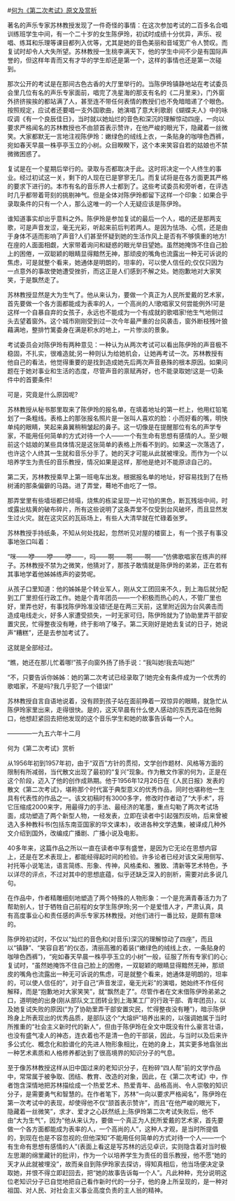 #[何为《第二次考试》原文及赏析](https://www.vrrw.net/wx/8752.html)

著名的声乐专家苏林教授发现了一件奇怪的事情：在这次参加考试的二百多名合唱训练班学生中间，有一个二十岁的女生陈伊玲，初试时成绩十分优异，声乐、视唱、练耳和乐理等课目都列入优等，尤其是她的音色美丽和音域宽广令人赞叹。而复试时却令人大失所望。苏林教授一生桃李满天下，他的学生中间不少是有国际声誉的，但这样年青而又有才华的学生却还是第一个，这样的事情也还是第一次碰到。

那次公开的考试是在那间古色古香的大厅里举行的。当陈伊玲镇静地站在考试委员会里几位有名的声乐专家面前，唱完了冼星海的那支有名的《二月里来》，门外窗外挤挤挨挨的都站满了人，甚至连不带任何表情的教授们也不免暗暗递了个眼色。按照规定，应试者还要唱一支外国歌曲，她演唱了意大利歌剧《蝴蝶夫人》中的咏叹调《有一个良辰佳日》，当时就以她灿烂的音色和深沉的理解惊动四座，一向以要求严格闻名的苏林教授也不由颔首表示赞许，在他严峻的眼光下，隐藏着一丝微笑。大家都默无一言地注视陈伊玲：嫩绿色的绒线上衣，一条贴身的咖啡色西裤，宛如春天早晨一株亭亭玉立的小树。众目睽睽下，这个本来笑容自若的姑娘也不禁微微困惑了。

复试是在一个星期后举行的。录取与否都取决于此。这时将决定一个人终生的事业。经过初试这一关，剩下的人现在已是寥寥无几。而复试将是在各方面更其严格的要求下进行的。本市有名的音乐界人士都到了。这些考试委员和旁听者，在评选时几乎都带着苛刻的挑剔神气。但是全体对陈伊玲都留下这样一个印象：如果合乎录取条件的只有一个人，那么这唯一的一个人无疑应该是陈伊玲。



谁知道事实却出乎意料之外。陈伊玲是参加复试的最后一个人，唱的还是那两支歌，可是声音发涩，毫无光彩，听起来前后判若两人。是因为怯场、心慌，还是由于身体不适而影响了声音?人们甚至怀疑到她的生活作风上是否有不够慎重的地方!在座的人面面相觑，大家带着询问和疑惑的眼光举目望她。虽然她掩饰不住自己脸上的困倦，一双聪颖的眼睛显得黯然无神，那顽皮的嘴角也流露出一种无可诉说的焦虑，可是就整个看来，她通体是明朗的，坦率的，可以使人信任的;仅仅只因为一点意外的事故使她遭受挫折，而这正是人们感到不解之处。她抱歉地对大家笑笑，于是飘然走了。

苏林教授显然是大为生气了。他从来认为，要做一个真正为人民所爱戴的艺术家，首先要做一个各方面都能成为表率的人，一个高尚的人!歌唱家又何尝能例外!可是这样一个自暴自弃的女孩子，永远也不能成为一个有成就的歌唱家!他生气地侧过头去望着窗外。这个城市刚刚受到过一次今年最严重的台风袭击，窗外断枝残叶狼藉满地，整排竹篱委身在满是积水的地上，一片惨淡的景象。

考试委员会对陈伊玲有两种意见：一种认为从两次考试可以看出陈伊玲的声音极不稳固，不扎实，很难造就;另一种则认为给她机会，让她再考试一次。苏林教授有他自己的看法，他觉得重要的是找到造成她先后两次声音悬殊的根本原因。如果问题在于她对事业和生活的态度，尽管声音的禀赋再好，也不能录取她!这是一切条件中的首要条件!

可是，究竟是什么原因呢?

苏林教授从秘书那里取来了陈伊玲的报名单，在填着地址的第一栏上，他用红铅笔划了一条粗线。表格上的那张报名照片是一张叫人喜欢的脸：小而好看的嘴，明快单纯的眼睛，笑起来鼻翼稍稍皱起的鼻子。这一切像是在提醒那位有名的声学专家，不能用任何简单的方式对待一个人——一个有生命有思想有感情的人。至少眼前这个姑娘的某些具体情况是这张简单的表格上所看不到的。如果这一次落选了，也许这个人终其一生就和音乐分手了。她的天才可能从此就被埋没。而作为一个以培养学生为责任的音乐教授，情况如果是这样，那他是绝对不能原谅自己的。

第二天，苏林教授乘早上第一班电车出发。根据报名单的地址，好容易找到了在杨树浦的那条偏僻的马路。进了弄堂，蓦地不由吃了一惊。

那弄堂里有些墙垣都已倾塌，烧焦的栋梁呈现一片可怕的黑色，断瓦残垣中间，时或露出枯黄的破布碎片，所有这些说明了这条弄堂不仅受到台风破坏，而且显然发生过火灾。就在这灾区的瓦砾场上，有些人大清早就在忙碌着张罗。

苏林教授手持纸条，不知从何处找起，忽然听见对屋的楼窗上，有一个孩子有事没事地张口叫着：

“咪——咿——咿——咿——，吗——啊——啊——啊——”仿佛歌唱家在练声的样子。苏林教授不禁为之微笑，他猜对了，那孩子敢情就是陈伊玲的弟弟，正在若有其事地学着他姊姊练声的姿势呢。

从孩子口里知道：他的姊姊是个转业军人，刚从文工团回来不久，到上海后就分配到工厂里担任行政工作。她是个青年团员——一个积极而热心的人，不管厂里也好，里弄也好，有事找陈伊玲准没错!还是在两三天前，这里附近因为台风袭击而造成电线走火，好多人家遭受损失，一时无家可归，陈伊玲就为了协助里弄干部安置灾民，忙得整夜没有睡，终于影响了嗓子。第二天刚好是她去复试的日子，她说声“糟糕”，还是去参加考试了。

这就是全部经过。

“瞧，她还在那儿忙着哪!”孩子向窗外扬了扬手说：“我叫她!我去叫她!”

“不，只要告诉你姊姊：她的第二次考试已经录取了!她完全有条件成为一个优秀的歌唱家，不是吗?我几乎犯了一个错误!”

苏林教授自言自语地说着，没有顾到孩子站在面前睁着一双惊异的眼睛，就急忙从陈伊玲家里出来，走得很快。是的，这天早晨有什么使人感动的东西充溢在他胸口，他想赶紧回去把他发现的这个音乐学生和她的故事告诉每一个人。

————一九五六年十二月

何为《第二次考试》赏析

从1956年初到1957年初，由于“双百”方针的贯彻，文学创作题材、风格等方面的限制有所减弱，当代散文出现了最初的“复兴”现象。作为散文作家的何为，正是在这个阶段，迈入了他的创作成熟期。他于1956年12月26日在《人民日报》发表的散文《第二次考试》，堪称那个时代富于典型意义的优秀作品，同时也堪称他一生具有代表性的作品之一。该文初稿时有3000多字，修改时作者动了“大手术”，将它压缩成2000来字，用最得力的手法、最经济的笔墨，重点勾勒了两次考试场面，成功塑造了两个新型人物，一经发表，立即在读者中引起强烈反响，后来曾被选入多种教科书(包括东南亚国家的华文课本)，收进各种文学选集，被译成几种外文介绍到国外，改编成广播剧、广播小说及电影。

40多年来，这篇作品之所以一直在读者中享有盛誉，是因为它无论在思想内容上，还是在艺术表现上，都能经得起时间的检验。许多论者已经对该文采用侧写、衬托等小说笔法，语言简练、形象、传神，风格柔和、雅致、清新等艺术特色，予以详尽的评点，不过对其中的思想底蕴，似乎还缺乏深入的剖析，需要对此多说几句。

在作品中，作者精雕细刻地塑造了两个特殊的人物形象：一个是充满青春活力为了帮助别人，甘于牺牲自己前程的女学生陈伊玲;另一个是爱惜人才，严肃认真，具有高度事业心和责任感的声乐专家苏林教授。对他们进行一番比较，是颇有意味的。

陈伊玲初试时，不仅以“灿烂的音色和(对音乐)深沉的理解惊动了四座”，而且以“镇静”、“笑容自若”的仪态，清丽高雅的着装(“嫩绿色的绒线上衣，一条贴身的咖啡色西裤”)，“宛如春天早晨一株亭亭玉立的小树”一般，征服了所有专家们的心;复试时，“虽然她掩饰不住自己脸上的困倦，一双聪颖的眼睛显得黯然无神，那顽皮的嘴角也流露出一种无可诉说的焦虑，可是就整个看来，她通体是明朗的，坦率的，可以使人信任的”，对于自己“声音发涩，毫无光彩”的演唱，她始终不作任何解释，而是“抱歉地对大家笑笑”，就“飘然走了”。尽管作者在文末借陈伊玲弟弟之口，道明她的出身(刚从部队文工团转业到上海某工厂的行政干部、青年团员)，以及她复试失败的原因(“为了协助里弄干部安置灾民，忙得整夜没有睡”)，暗示陈伊玲身上所表现出的优秀品质，是部队这个“大熔炉”培养出来的，以强调她属于当时所推重的“社会主义新时代的新人”，但由于陈伊玲在全文中既没有什么豪言壮语，也没有盛气凌人的神态，连衣着也不是清一色的干部装，因此，与当时以及后来许多公式化、概念化和脸谱化的先进人物形象相比，在她的身上，其实更多地翕张出一种艺术素质和人格修养都达到了很高境界的知识分子的气息。

至于像苏林教授这样从旧中国过来的老知识分子，在粉碎“四人帮”前的文学作品中，常常属于被争取、团结、教育、改造的对象，因此，在《第二次考试》中，作者饱含深情地把苏林描绘成一个热爱艺术、热爱青年、品格高尚、令人崇敬的知识分子，是需要勇气和智慧的。在作者笔下，苏林“一向以要求严格闻名”，陈伊玲在第一次考试中的表现，却使得他不仅“颔首表示赞许”，而且“在他严峻的眼光下，隐藏着一丝微笑”，求才、爱才之心跃然纸上;陈伊玲第二次考试失败后，他不由“大为生气”，因为“他从来认为，要做一个真正为人民所爱戴的艺术家，首先要做一个各方面都能成为表率的人，一个高尚的人”，这种人才观，是当时所提倡的，到现在也是不容忽视的;但他深知“不能用任何简单的方式对待一个人——一个有生命有思想有感情的人”(表面上看这是写苏林的远见卓识，实则隐含着对当时极左思潮的绵里藏针的批评)，作为一个以培养学生为责任的音乐教授，他不愿“她的天才从此就被埋没”，故而亲自到陈伊玲家去探访，得知真相后，他当场便决定录取她，并恨不得立即赶回去，把“她的故事告诉每一个人”。凡此种种，充分说明这位老知识分子已自觉地把自己看作新时代的一分子，他的身上所呈现的，是一种对祖国、对人民、对社会主义事业高度负责的主人翁的精神。

